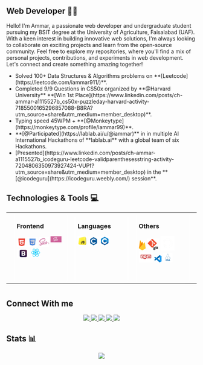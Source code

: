 ## Web Developer 👨‍💻

<p>
    Hello! I'm Ammar, a passionate web developer and undergraduate student pursuing my BSIT degree at the University of Agriculture, Faisalabad (UAF). With a keen interest in building innovative web solutions, I'm always looking to collaborate on exciting projects and learn from the open-source community. Feel free to explore my repositories, where you'll find a mix of personal projects, contributions, and experiments in web development. Let's connect and create something amazing together!
</p>

<ul>
    <li>
        Solved 100+ Data Structures & Algorithms problems on **[Leetcode](https://leetcode.com/iammar911/)**.
    </li>
    <li>
        Completed 9/9 Questions in CS50x organized by **@Harvard University**  **[Win 1st Place](https://www.linkedin.com/posts/ch-ammar-a1115527b_cs50x-puzzleday-harvard-activity-7185500165296857088-B8RA?utm_source=share&utm_medium=member_desktop)**.
    </li>
    <li>
        Typing speed 45WPM +   **[@Monkeytype](https://monkeytype.com/profile/iammar99)**.
    </li>
    <li>
        **[@Participated](https://lablab.ai/u/@iammar)** in in multiple AI International Hackathons of **lablab.ai** with a global team of six Hackathons.
    </li>
    <li>
        [Presented](https://www.linkedin.com/posts/ch-ammar-a1115527b_icodeguru-leetcode-validparenthesesstring-activity-7204806350973927424-VUPf?utm_source=share&utm_medium=member_desktop) in the **[@icodeguru](https://icodeguru.weebly.com/) session**.
    </li>
</ul>

## Technologies & Tools 💻

<table height="200px"  width="80%" align="center">
    <tr style="display: flex;justify-content: space-evenly;">
        <td style="width:25%; border:1px solid white;height:180px;display:flex;flex-direction:column;border-radius:10px; ">
            <h3>
                    Frontend
            </h3>
            <div >
                <img src="./Assets/html.png" style="width:20%;">
                <img src="./Assets/css.png" style="width:21%;">
                <img src="./Assets/sass.png" style="width:21%;">
                <img src="./Assets/scss.png" style="width:23%;margin-bottom:12px;display:inline-block;">
                <img src="./Assets/bootstrap.png" style="width:27%;">
                <img src="./Assets/react.png" style="width:20%;">
            </div>
        </td>
        <td style="width:25%; border:1px solid white;height:180px;display:flex;flex-direction:column;border-radius:10px; ">
            <h3>
                Languages
            </h3>
            <div >
                <img src="./Assets/js.png" style="width:20%;">
                <img src="./Assets/c.png" style="width:21%;">
                <img src="./Assets/c_plus.png" style="width:20%;">
            </div>
        </td>
        <td style="width:25%; border:1px solid white;height:180px;display:flex;flex-direction:column;border-radius:10px; ">
            <h3>
                Others
            </h3>
            <div >
                <img src="./Assets/firebase.png" style="width:15%;">
                <img src="./Assets/git.png" style="width:25%;">
                <img src="./Assets/github.png" style="width:30%;">
                <img src="./Assets/npm.png" style="width:30%;">
                <img src="./Assets/vs_code.png" style="width:15%;">
                <img src="./Assets/dsa.png" style="width:20%;">
            </div>
        </td>
    </tr>
</table>


## Connect With me

<div align="center">
    <a href="https://iammar99.github.io/My_Portfolio/" target="_blank">
        <img src="https://img.shields.io/badge/ammar.com-023e8a?style=flat&logo=Google-Chrome&logoColor=white   ">
    </a>
    <a href="https://www.linkedin.com/in/ch-ammar-a1115527b/" target="_blank">
        <img src="https://img.shields.io/badge/Ch Ammar-0077B5?style=flat&logo=Linkedin&logoColor=white   ">
    </a>
    <a href="mailto:ammarbashaar99@gmail.com" target="_blank">
        <img src="https://img.shields.io/badge/ammarbashaar99@gmail.com-666666?style=flat&logo=Gmail&logoColor=white   ">
    </a>
    <a href="https://leetcode.com/iammar911/" target="_blank">
        <img src="https://img.shields.io/badge/iammar911-FFA116?style=flat&logo=Leetcode&logoColor=white   ">
    </a>
    <a href="https://discord.com/users/1244256116263620633" target="_blank">
        <img src="https://img.shields.io/badge/ammar-4361ee?style=flat&logo=Discord&logoColor=white   ">
    </a>
</div>


## Stats 📊

<div align="center">
    <img src="https://github-readme-stats.vercel.app/api/top-langs/?username=iammar99&hide_progress=false">
</div>